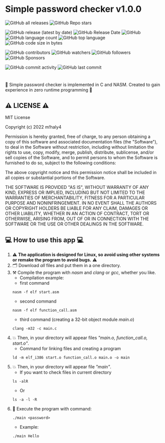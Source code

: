 # Simple password checker v1.0.0

![GitHub all releases](https://img.shields.io/github/downloads/git-user-cpp/simple_password_checker/total?color=00FF00&logo=github&logoColor=00FF00&style=plastic)
![GitHub Repo stars](https://img.shields.io/github/stars/git-user-cpp/simple_password_checker?color=FFFF00&logo=github&logoColor=FFFF00&style=plastic)

![GitHub release (latest by date)](https://img.shields.io/github/v/release/git-user-cpp/simple_password_checker?color=ff0000&logo=github&logoColor=ff0000&style=plastic)
![GitHub Release Date](https://img.shields.io/github/release-date/git-user-cpp/simple_password_checker?color=ff4500&logo=github&logoColor=ff4500&style=plastic)
![GitHub](https://img.shields.io/github/license/git-user-cpp/simple_password_checker?color=FFD700&logo=github&logoColor=FFD700&style=plastic)
![GitHub language count](https://img.shields.io/github/languages/count/git-user-cpp/simple_password_checker?color=7FFFD4&logo=github&logoColor=7FFFD4&style=plastic)
![GitHub top language](https://img.shields.io/github/languages/top/git-user-cpp/simple_password_checker?color=red&logo=github&logoColor=red&style=plastic)
![GitHub code size in bytes](https://img.shields.io/github/languages/code-size/git-user-cpp/simple_password_checker?color=00BFFF&logo=github&logoColor=00BFFF&style=plastic)

![GitHub contributors](https://img.shields.io/github/contributors-anon/git-user-cpp/simple_password_checker?color=ff0000&logo=github&logoColor=ff0000&style=plastic)
![GitHub watchers](https://img.shields.io/github/watchers/git-user-cpp/simple_password_checker?color=DC143C&logo=github&logoColor=DC143C&style=plastic)
![GitHub followers](https://img.shields.io/github/followers/git-user-cpp?color=7FFF00&logo=github&logoColor=7FFF00&style=plastic)
![GitHub Sponsors](https://img.shields.io/github/sponsors/git-user-cpp?color=00FFFF&logo=github&logoColor=00FFFF&style=plastic)

![GitHub commit activity](https://img.shields.io/github/commit-activity/y/git-user-cpp/simple_password_checker?color=98FB98&logo=github&logoColor=98FB98&style=plastic)
![GitHub last commit](https://img.shields.io/github/last-commit/git-user-cpp/simple_password_checker?color=98FB98&logo=github&logoColor=98FB98&style=plastic)

#
:key: Simple password checker is implemented in C and NASM. Created to gain experience in zero runtime programming :key:

## ⚠️ LICENSE ⚠️
MIT License

Copyright (c) 2022 m!haly4

Permission is hereby granted, free of charge, to any person obtaining a copy
of this software and associated documentation files (the "Software"), to deal
in the Software without restriction, including without limitation the rights
to use, copy, modify, merge, publish, distribute, sublicense, and/or sell
copies of the Software, and to permit persons to whom the Software is
furnished to do so, subject to the following conditions:

The above copyright notice and this permission notice shall be included in all
copies or substantial portions of the Software.

THE SOFTWARE IS PROVIDED "AS IS", WITHOUT WARRANTY OF ANY KIND, EXPRESS OR
IMPLIED, INCLUDING BUT NOT LIMITED TO THE WARRANTIES OF MERCHANTABILITY,
FITNESS FOR A PARTICULAR PURPOSE AND NONINFRINGEMENT. IN NO EVENT SHALL THE
AUTHORS OR COPYRIGHT HOLDERS BE LIABLE FOR ANY CLAIM, DAMAGES OR OTHER
LIABILITY, WHETHER IN AN ACTION OF CONTRACT, TORT OR OTHERWISE, ARISING FROM,
OUT OF OR IN CONNECTION WITH THE SOFTWARE OR THE USE OR OTHER DEALINGS IN THE
SOFTWARE.

## 💻 How to use this app 💻

1) ⚠️ **The application is designed for Linux, so avoid using other systems or remake the program to avoid bugs.** ⚠️
2) 🗂️ Download *all* files and put them in a one directory.
3) ⚒️ Compile the program with *nasm* and *clang* or *gcc*, whether you like.
    - Сompilation example:
    - first command
    ```
    nasm -f elf start.asm
    
    ```
    - second command
    ```
    nasm -f elf function_call.asm
    ```
    - third command (creating a 32-bit object module *main.o*)
    ```
    clang -m32 -c main.c
    ```
4) 💥 Then, in your directory will appear files *"main.o, function_call.o, start.o"*.
    - Command for linking files and creating a program
    ```
    ld -m elf_i386 start.o function_call.o main.o -o main
    ```
5) 💥 Then, in your directory will appear file *"main"*.
    - If you want to check files in current directory
    ```
    ls -alR
    ```
    - Or
    ```
    ls -a -l -R
    ```
6) 🌠 Execute the program with command:
    ```
    ./main <password>
    ```
    - Example:
    ```
    ./main Hello
    ```
